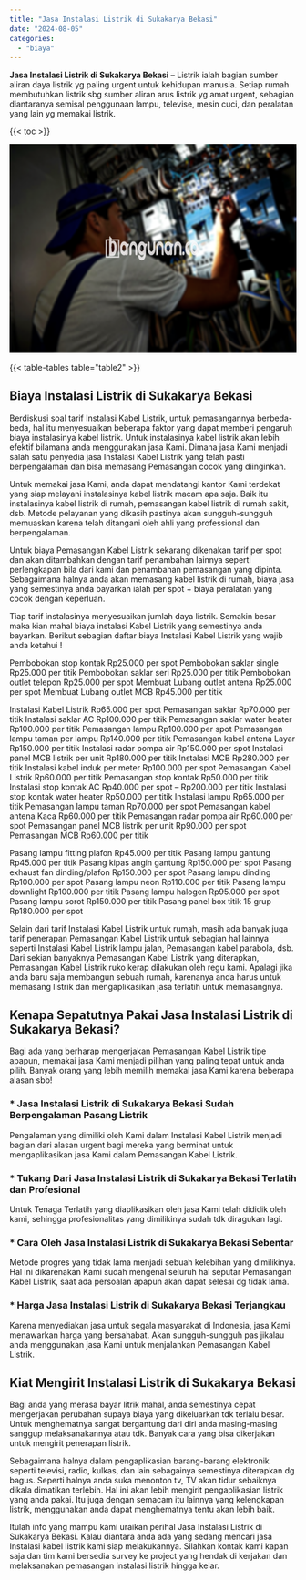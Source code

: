 ```yaml
---
title: "Jasa Instalasi Listrik di Sukakarya Bekasi"
date: "2024-08-05"
categories: 
  - "biaya"
---
```


**Jasa Instalasi Listrik di Sukakarya Bekasi** – Listrik ialah bagian sumber aliran daya listrik yg paling urgent untuk kehidupan manusia. Setiap rumah membutuhkan listrik sbg sumber aliran arus listrik yg amat urgent, sebagian diantaranya semisal penggunaan lampu, televise, mesin cuci, dan peralatan yang lain yg memakai listrik.

{{< toc >}}

![Jasa Instalasi Listrik di Sukakarya Bekasi](/images/instalasi-listrik-murah33.png)

{{< table-tables table="table2" >}}

## Biaya Instalasi Listrik di Sukakarya Bekasi

Berdiskusi soal tarif Instalasi Kabel Listrik, untuk pemasangannya berbeda-beda, hal itu menyesuaikan beberapa faktor yang dapat memberi pengaruh biaya instalasinya kabel listrik. Untuk instalasinya kabel listrik akan lebih efektif bilamana anda menggunakan jasa Kami. Dimana jasa Kami menjadi salah satu penyedia jasa Instalasi Kabel Listrik yang telah pasti berpengalaman dan bisa memasang Pemasangan cocok yang diinginkan.

Untuk memakai jasa Kami, anda dapat mendatangi kantor Kami terdekat yang siap melayani instalasinya kabel listrik macam apa saja. Baik itu instalasinya kabel listrik di rumah, pemasangan kabel listrik di rumah sakit, dsb. Metode pelayanan yang dikasih pastinya akan sungguh-sungguh memuaskan karena telah ditangani oleh ahli yang professional dan berpengalaman.

Untuk biaya Pemasangan Kabel Listrik sekarang dikenakan tarif per spot dan akan ditambahkan dengan tarif penambahan lainnya seperti perlengkapan bila dari kami dan penambahan pemasangan yang dipinta. Sebagaimana halnya anda akan memasang kabel listrik di rumah, biaya jasa yang semestinya anda bayarkan ialah per spot + biaya peralatan yang cocok dengan keperluan.

Tiap tarif instalasinya menyesuaikan jumlah daya listrik. Semakin besar maka kian mahal biaya instalasi Kabel Listrik yang semestinya anda bayarkan. Berikut sebagian daftar biaya Instalasi Kabel Listrik yang wajib anda ketahui !

Pembobokan stop kontak Rp25.000 per spot Pembobokan saklar single Rp25.000 per titik Pembobokan saklar seri Rp25.000 per titik Pembobokan outlet telepon Rp25.000 per spot Membuat Lubang outlet antena Rp25.000 per spot Membuat Lubang outlet MCB Rp45.000 per titik

Instalasi Kabel Listrik Rp65.000 per spot Pemasangan saklar Rp70.000 per titik Instalasi saklar AC Rp100.000 per titik Pemasangan saklar water heater Rp100.000 per titik Pemasangan lampu Rp100.000 per spot Pemasangan lampu taman per lampu Rp140.000 per titik Pemasangan kabel antena Layar Rp150.000 per titik Instalasi radar pompa air Rp150.000 per spot Instalasi panel MCB listrik per unit Rp180.000 per titik Instalasi MCB Rp280.000 per titik Instalasi kabel induk per meter Rp100.000 per spot Pemasangan Kabel Listrik Rp60.000 per titik Pemasangan stop kontak Rp50.000 per titik Instalasi stop kontak AC Rp40.000 per spot – Rp200.000 per titik Instalasi stop kontak water heater Rp50.000 per titik Instalasi lampu Rp65.000 per titik Pemasangan lampu taman Rp70.000 per spot Pemasangan kabel antena Kaca Rp60.000 per titik Pemasangan radar pompa air Rp60.000 per spot Pemasangan panel MCB listrik per unit Rp90.000 per spot Pemasangan MCB Rp60.000 per titik

Pasang lampu fitting plafon Rp45.000 per titik Pasang lampu gantung Rp45.000 per titik Pasang kipas angin gantung Rp150.000 per spot Pasang exhaust fan dinding/plafon Rp150.000 per spot Pasang lampu dinding Rp100.000 per spot Pasang lampu neon Rp110.000 per titik Pasang lampu downlight Rp100.000 per titik Pasang lampu halogen Rp95.000 per spot Pasang lampu sorot Rp150.000 per titik Pasang panel box titik 15 grup Rp180.000 per spot

Selain dari tarif Instalasi Kabel Listrik untuk rumah, masih ada banyak juga tarif penerapan Pemasangan Kabel Listrik untuk sebagian hal lainnya seperti Instalasi Kabel Listrik lampu jalan, Pemasangan kabel parabola, dsb. Dari sekian banyaknya Pemasangan Kabel Listrik yang diterapkan, Pemasangan Kabel Listrik ruko kerap dilakukan oleh regu kami. Apalagi jika anda baru saja membangun sebuah rumah, karenanya anda harus untuk memasang listrik dan mengaplikasikan jasa terlatih untuk memasangnya.

## Kenapa Sepatutnya Pakai Jasa Instalasi Listrik di Sukakarya Bekasi?

Bagi ada yang berharap mengerjakan Pemasangan Kabel Listrik tipe apapun, memakai jasa Kami menjadi pilihan yang paling tepat untuk anda pilih. Banyak orang yang lebih memilih memakai jasa Kami karena beberapa alasan sbb!

### \* Jasa Instalasi Listrik di Sukakarya Bekasi Sudah Berpengalaman Pasang Listrik

Pengalaman yang dimiliki oleh Kami dalam Instalasi Kabel Listrik menjadi bagian dari alasan urgent bagi mereka yang berminat untuk mengaplikasikan jasa Kami dalam Pemasangan Kabel Listrik.

### \* Tukang Dari Jasa Instalasi Listrik di Sukakarya Bekasi Terlatih dan Profesional

Untuk Tenaga Terlatih yang diaplikasikan oleh jasa Kami telah dididik oleh kami, sehingga profesionalitas yang dimilikinya sudah tdk diragukan lagi.

### \* Cara Oleh Jasa Instalasi Listrik di Sukakarya Bekasi Sebentar

Metode progres yang tidak lama menjadi sebuah kelebihan yang dimilikinya. Hal ini dikarenakan Kami sudah mengenal seluruh hal seputar Pemasangan Kabel Listrik, saat ada persoalan apapun akan dapat selesai dg tidak lama.

### \* Harga Jasa Instalasi Listrik di Sukakarya Bekasi Terjangkau

Karena menyediakan jasa untuk segala masyarakat di Indonesia, jasa Kami menawarkan harga yang bersahabat. Akan sungguh-sungguh pas jikalau anda menggunakan jasa Kami untuk menjalankan Pemasangan Kabel Listrik.

## Kiat Mengirit Instalasi Listrik di Sukakarya Bekasi


Bagi anda yang merasa bayar litrik mahal, anda semestinya cepat mengerjakan perubahan supaya biaya yang dikeluarkan tdk terlalu besar. Untuk menghematnya sangat bergantung dari diri anda masing-masing sanggup melaksanakannya atau tdk. Banyak cara yang bisa dikerjakan untuk mengirit penerapan listrik.

Sebagaimana halnya dalam pengaplikasian barang-barang elektronik seperti televisi, radio, kulkas, dan lain sebagainya semestinya diterapkan dg bagus. Seperti halnya anda suka menonton tv, TV akan tidur sebaiknya dikala dimatikan terlebih. Hal ini akan lebih mengirit pengaplikasian listrik yang anda pakai. Itu juga dengan semacam itu lainnya yang kelengkapan listrik, menggunakan anda dapat menghematnya tentu akan lebih baik.

Itulah info yang mampu kami uraikan perihal Jasa Instalasi Listrik di Sukakarya Bekasi. Kalau diantara anda ada yang sedang mencari jasa Instalasi kabel listrik kami siap melakukannya. Silahkan kontak kami kapan saja dan tim kami bersedia survey ke project yang hendak di kerjakan dan melaksanakan pemasangan instalasi listrik hingga kelar.

